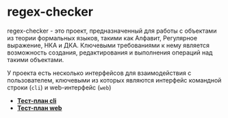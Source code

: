 # regex-checker

regex-checker - это проект, предназначенный для работы с объектами из теории формальных языков, такими как Алфавит, Регулярное выражение, НКА и ДКА.
Ключевыми требованиями к нему является возможность создания, редактирования и выполнения операций над такими объектами.

У проекта есть несколько интерфейсов для взаимодействия с пользователем, ключевыми из которых являются интерфейс командной строки (`cli`) и web-интерфейс (`web`)
- [**Тест-план cli**](cli.md)
- [**Тест-план web**](web-интерфейс.md)